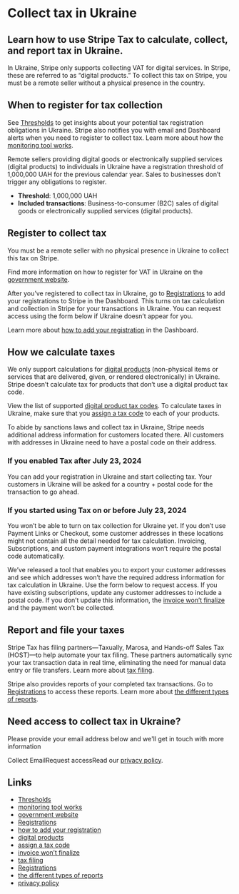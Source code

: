 # Collect tax in Ukraine

## Learn how to use Stripe Tax to calculate, collect, and report tax in Ukraine.

In Ukraine, Stripe only supports collecting VAT for digital services. In Stripe,
these are referred to as “digital products.” To collect this tax on Stripe, you
must be a remote seller without a physical presence in the country.

## When to register for tax collection

See [Thresholds](https://dashboard.stripe.com/tax/thresholds) to get insights
about your potential tax registration obligations in Ukraine. Stripe also
notifies you with email and Dashboard alerts when you need to register to
collect tax. Learn more about how the [monitoring tool
works](https://docs.stripe.com/tax/monitoring).

Remote sellers providing digital goods or electronically supplied services
(digital products) to individuals in Ukraine have a registration threshold of
1,000,000 UAH for the previous calendar year. Sales to businesses don’t trigger
any obligations to register.

- **Threshold**: 1,000,000 UAH
- **Included transactions**: Business-to-consumer (B2C) sales of digital goods
or electronically supplied services (digital products).

## Register to collect tax

You must be a remote seller with no physical presence in Ukraine to collect this
tax on Stripe.

Find more information on how to register for VAT in Ukraine on the [government
website](https://tax.gov.ua/en/baner/for-non-residents-providers-of-e-services/).

After you’ve registered to collect tax in Ukraine, go to
[Registrations](https://dashboard.stripe.com/tax/registrations?location=ua) to
add your registrations to Stripe in the Dashboard. This turns on tax calculation
and collection in Stripe for your transactions in Ukraine. You can request
access using the form below if Ukraine doesn’t appear for you.

Learn more about [how to add your
registration](https://docs.stripe.com/tax/registering#track-your-registrations-in-the-tax-dashboard)
in the Dashboard.

## How we calculate taxes

We only support calculations for [digital
products](https://docs.stripe.com/tax/tax-codes?type=digital) (non-physical
items or services that are delivered, given, or rendered electronically) in
Ukraine. Stripe doesn’t calculate tax for products that don’t use a digital
product tax code.

View the list of supported [digital product tax
codes](https://docs.stripe.com/tax/tax-codes?type=digital). To calculate taxes
in Ukraine, make sure that you [assign a tax
code](https://docs.stripe.com/tax/products-prices-tax-codes-tax-behavior#tax-code-on-product)
to each of your products.

To abide by sanctions laws and collect tax in Ukraine, Stripe needs additional
address information for customers located there. All customers with addresses in
Ukraine need to have a postal code on their address.

### If you enabled Tax after July 23, 2024

You can add your registration in Ukraine and start collecting tax. Your
customers in Ukraine will be asked for a country + postal code for the
transaction to go ahead.

### If you started using Tax on or before July 23, 2024

You won’t be able to turn on tax collection for Ukraine yet. If you don’t use
Payment Links or Checkout, some customer addresses in these locations might not
contain all the detail needed for tax calculation. Invoicing, Subscriptions, and
custom payment integrations won’t require the postal code automatically.

We’ve released a tool that enables you to export your customer addresses and see
which addresses won’t have the required address information for tax calculation
in Ukraine. Use the form below to request access. If you have existing
subscriptions, update any customer addresses to include a postal code. If you
don’t update this information, the [invoice won’t
finalize](https://docs.stripe.com/tax/customer-locations#finalizing-invoices-with-finalization-failures)
and the payment won’t be collected.

## Report and file your taxes

Stripe Tax has filing partners—Taxually, Marosa, and Hands-off Sales Tax
(HOST)—to help automate your tax filing. These partners automatically sync your
tax transaction data in real time, eliminating the need for manual data entry or
file transfers. Learn more about [tax
filing](https://docs.stripe.com/tax/filing).

Stripe also provides reports of your completed tax transactions. Go to
[Registrations](https://dashboard.stripe.com/tax/registrations) to access these
reports. Learn more about [the different types of
reports](https://docs.stripe.com/tax/reports).

## Need access to collect tax in Ukraine?

Please provide your email address below and we'll get in touch with more
information

Collect EmailRequest accessRead our [privacy
policy](https://stripe.com/privacy).

## Links

- [Thresholds](https://dashboard.stripe.com/tax/thresholds)
- [monitoring tool works](https://docs.stripe.com/tax/monitoring)
- [government
website](https://tax.gov.ua/en/baner/for-non-residents-providers-of-e-services/)
- [Registrations](https://dashboard.stripe.com/tax/registrations?location=ua)
- [how to add your
registration](https://docs.stripe.com/tax/registering#track-your-registrations-in-the-tax-dashboard)
- [digital products](https://docs.stripe.com/tax/tax-codes?type=digital)
- [assign a tax
code](https://docs.stripe.com/tax/products-prices-tax-codes-tax-behavior#tax-code-on-product)
- [invoice won’t
finalize](https://docs.stripe.com/tax/customer-locations#finalizing-invoices-with-finalization-failures)
- [tax filing](https://docs.stripe.com/tax/filing)
- [Registrations](https://dashboard.stripe.com/tax/registrations)
- [the different types of reports](https://docs.stripe.com/tax/reports)
- [privacy policy](https://stripe.com/privacy)